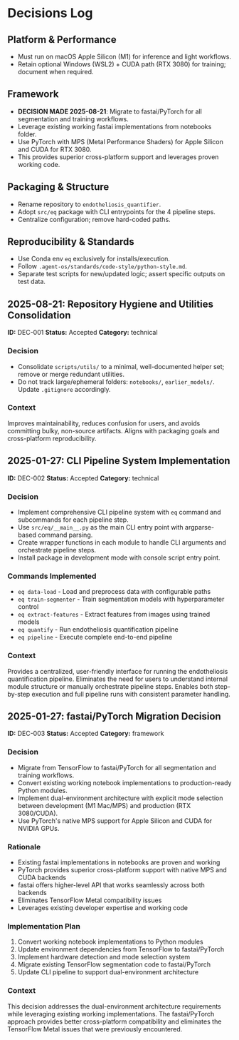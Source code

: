 # Decisions Log

## Platform & Performance
- Must run on macOS Apple Silicon (M1) for inference and light workflows.
- Retain optional Windows (WSL2) + CUDA path (RTX 3080) for training; document when required.

## Framework
- **DECISION MADE 2025-08-21**: Migrate to fastai/PyTorch for all segmentation and training workflows.
- Leverage existing working fastai implementations from notebooks folder.
- Use PyTorch with MPS (Metal Performance Shaders) for Apple Silicon and CUDA for RTX 3080.
- This provides superior cross-platform support and leverages proven working code.

## Packaging & Structure
- Rename repository to `endotheliosis_quantifier`.
- Adopt `src/eq` package with CLI entrypoints for the 4 pipeline steps.
- Centralize configuration; remove hard-coded paths.

## Reproducibility & Standards
- Use Conda env `eq` exclusively for installs/execution.
- Follow `.agent-os/standards/code-style/python-style.md`.
- Separate test scripts for new/updated logic; assert specific outputs on test data.

## 2025-08-21: Repository Hygiene and Utilities Consolidation
**ID:** DEC-001
**Status:** Accepted
**Category:** technical

### Decision
- Consolidate `scripts/utils/` to a minimal, well-documented helper set; remove or merge redundant utilities.
- Do not track large/ephemeral folders: `notebooks/`, `earlier_models/`. Update `.gitignore` accordingly.

### Context
Improves maintainability, reduces confusion for users, and avoids committing bulky, non-source artifacts. Aligns with packaging goals and cross-platform reproducibility.

## 2025-01-27: CLI Pipeline System Implementation
**ID:** DEC-002
**Status:** Accepted
**Category:** technical

### Decision
- Implement comprehensive CLI pipeline system with `eq` command and subcommands for each pipeline step.
- Use `src/eq/__main__.py` as the main CLI entry point with argparse-based command parsing.
- Create wrapper functions in each module to handle CLI arguments and orchestrate pipeline steps.
- Install package in development mode with console script entry point.

### Commands Implemented
- `eq data-load` - Load and preprocess data with configurable paths
- `eq train-segmenter` - Train segmentation models with hyperparameter control
- `eq extract-features` - Extract features from images using trained models
- `eq quantify` - Run endotheliosis quantification pipeline
- `eq pipeline` - Execute complete end-to-end pipeline

### Context
Provides a centralized, user-friendly interface for running the endotheliosis quantification pipeline. Eliminates the need for users to understand internal module structure or manually orchestrate pipeline steps. Enables both step-by-step execution and full pipeline runs with consistent parameter handling.

## 2025-01-27: fastai/PyTorch Migration Decision
**ID:** DEC-003
**Status:** Accepted
**Category:** framework

### Decision
- Migrate from TensorFlow to fastai/PyTorch for all segmentation and training workflows.
- Convert existing working notebook implementations to production-ready Python modules.
- Implement dual-environment architecture with explicit mode selection between development (M1 Mac/MPS) and production (RTX 3080/CUDA).
- Use PyTorch's native MPS support for Apple Silicon and CUDA for NVIDIA GPUs.

### Rationale
- Existing fastai implementations in notebooks are proven and working
- PyTorch provides superior cross-platform support with native MPS and CUDA backends
- fastai offers higher-level API that works seamlessly across both backends
- Eliminates TensorFlow Metal compatibility issues
- Leverages existing developer expertise and working code

### Implementation Plan
1. Convert working notebook implementations to Python modules
2. Update environment dependencies from TensorFlow to fastai/PyTorch
3. Implement hardware detection and mode selection system
4. Migrate existing TensorFlow segmentation code to fastai/PyTorch
5. Update CLI pipeline to support dual-environment architecture

### Context
This decision addresses the dual-environment architecture requirements while leveraging existing working implementations. The fastai/PyTorch approach provides better cross-platform compatibility and eliminates the TensorFlow Metal issues that were previously encountered.
